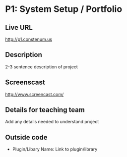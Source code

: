 # P1: System Setup / Portfolio

## Live URL
<http://p1.constenum.us>

## Description
2-3 sentence description of project

## Screenscast
<http://www.screencast.com/>

## Details for teaching team
Add any details needed to understand project

## Outside code
* Plugin/Libary Name: Link to plugin/library